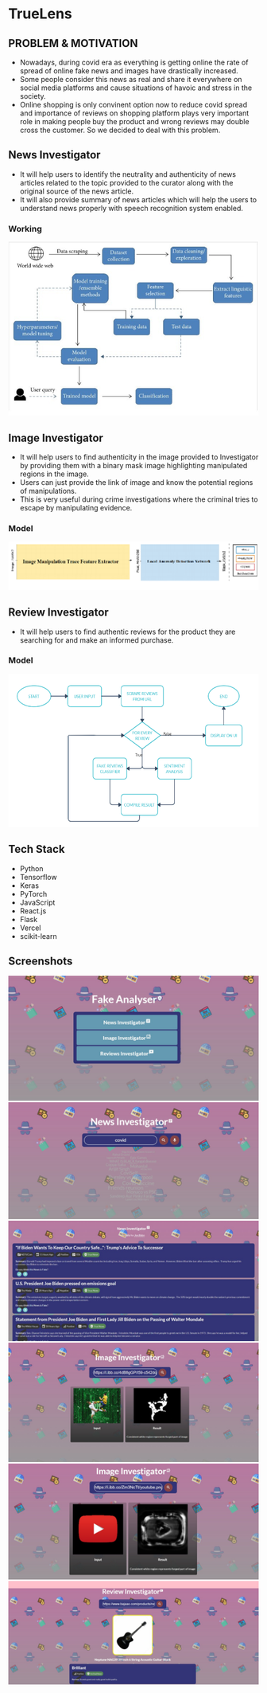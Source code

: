 # TrueLens

## PROBLEM & MOTIVATION 
- Nowadays, during covid era as everything is getting online the rate of spread of online fake news and images have drastically increased. 
- Some people consider this news as real and share it everywhere on social media platforms and cause situations of havoic and stress in the society.
- Online shopping is only convinent option now to reduce covid spread and importance of reviews on shopping platform plays very important role in making people buy the product and wrong reviews may double cross the customer. 
So we decided to deal with this problem.

## News Investigator
- It will help users to identify the neutrality and authenticity of news articles related to the topic provided to the curator along with the original source of the news article. 
- It will also provide summary of news articles which will help the users to understand news properly with speech recognition system enabled.

### Working
![working](https://github.com/devgupta2607/TrueLens/blob/main/images/Clean%20Bulletin%20Algorithm.png)

## Image Investigator
- It will help users to find authenticity in the image provided to Investigator by providing them with a binary mask image highlighting manipulated regions in the image.
- Users can just provide the link of image and know the potential regions of manipulations.
- This is very useful during crime investigations where the criminal tries to escape by manipulating evidence.

### Model
![model](https://github.com/devgupta2607/TrueLens/blob/main/images/Clean%20Image%20Model.png)

## Review Investigator
- It will help users to find authentic reviews for the product they are searching for and make an informed purchase.

### Model
![model](https://github.com/devgupta2607/TrueLens/blob/main/images/Clean%20Reviews%20Architecture.png)

## Tech Stack
- Python
- Tensorflow
- Keras
- PyTorch
- JavaScript
- React.js
- Flask
- Vercel
- scikit-learn

## Screenshots
![img1](https://github.com/devgupta2607/TrueLens/blob/main/images/Home%20Page.jpeg)
![img2](https://github.com/devgupta2607/TrueLens/blob/main/images/News%20Investigator%201.jpeg)
![img3](https://github.com/devgupta2607/TrueLens/blob/main/images/News%20Investigator%202.jpeg)
![img4](https://github.com/devgupta2607/TrueLens/blob/main/images/Image%20Investigator%202.jpeg)
![img5](https://github.com/devgupta2607/TrueLens/blob/main/images/Image%20Investigator%201.jpeg)
![img6](https://github.com/devgupta2607/TrueLens/blob/main/images/Review%20Investigator.jpeg)
